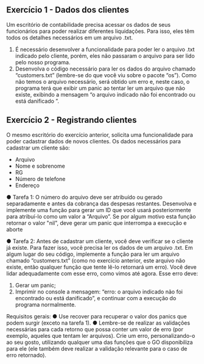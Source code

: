 ## Exercício 1 - Dados dos clientes
Um escritório de contabilidade precisa acessar os dados de seus funcionários para
poder realizar diferentes liquidações. Para isso, eles têm todos os detalhes
necessários em um arquivo .txt.
1. É necessário desenvolver a funcionalidade para poder ler o arquivo .txt
indicado pelo cliente, porém, eles não passaram o arquivo para ser lido pelo
nosso programa.
2. Desenvolva o código necessário para ler os dados do arquivo chamado
“customers.txt” (lembre-se do que você viu sobre o pacote “os”).
Como não temos o arquivo necessário, será obtido um erro e, neste caso, o programa
terá que exibir um panic ao tentar ler um arquivo que não existe, exibindo a
mensagem “o arquivo indicado não foi encontrado ou está danificado ”.

## Exercício 2 - Registrando clientes

O mesmo escritório do exercício anterior, solicita uma funcionalidade para poder
cadastrar dados de novos clientes. Os dados necessários para cadastrar um cliente são:
- Arquivo
- Nome e sobrenome
- RG
- Número de telefone
- Endereço

● Tarefa 1: O número do arquivo deve ser atribuído ou gerado separadamente e antes
da cobrança das despesas restantes. Desenvolva e implemente uma função para
gerar um ID que você usará posteriormente para atribuí-lo como um valor a “Arquivo”.
Se por algum motivo esta função retornar o valor "nil", deve gerar um panic que
interrompa a execução e aborte

● Tarefa 2: Antes de cadastrar um cliente, você deve verificar se o cliente já existe. Para
fazer isso, você precisa ler os dados de um arquivo .txt. Em algum lugar do seu
código, implemente a função para ler um arquivo chamado “customers.txt” (como no
exercício anterior, este arquivo não existe, então qualquer função que tente lê-lo
retornará um erro). Você deve lidar adequadamente com esse erro, como vimos até
agora. Esse erro deve:

1. Gerar um panic;
2. Imprimir no console a mensagem: “erro: o arquivo indicado não foi encontrado ou
está danificado”, e continuar com a execução do programa normalmente.

Requisitos gerais:
● Use recover para recuperar o valor dos panics que podem surgir (exceto na tarefa 1).
● Lembre-se de realizar as validações necessárias para cada retorno que possa conter
um valor de erro (por exemplo, aqueles que tentam ler arquivos).
Crie um erro, personalizando-o ao seu gosto, utilizando qualquer uma das funções
que o GO disponibiliza para ele (ele também deve realizar a validação relevante para
o caso de erro retornado).